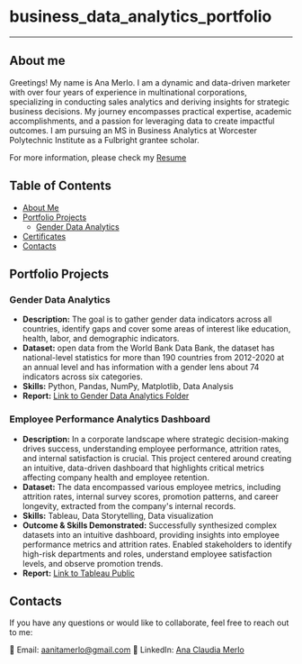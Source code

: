 # business_data_analytics_portfolio
---
## About me
Greetings! My name is Ana Merlo. I am a dynamic and data-driven marketer with over four years of experience in multinational corporations, specializing in conducting sales analytics and deriving insights for strategic business decisions. My journey encompasses practical expertise, academic accomplishments, and a passion for leveraging data to create impactful outcomes. I am pursuing an MS in Business Analytics at Worcester Polytechnic Institute as a Fulbright grantee scholar.

For more information, please check my [Resume](AnaMerloResume.pdf)

## Table of Contents
- [About Me](#about-me)
- [Portfolio Projects](#portfolio-projects)
  - [Gender Data Analytics](#gender-data-analytics)
- [Certificates](#certificates)
- [Contacts](#contacts)


## Portfolio Projects

### Gender Data Analytics
- **Description:** The goal is to gather gender data indicators across all countries, identify gaps and cover some areas of interest like education, health, labor, and demographic indicators.
- **Dataset:** open data from the World Bank Data Bank, the dataset has national-level statistics for more than 190 countries from 2012-2020 at an annual level and has information with a gender lens about 74 indicators across six categories.
- **Skills:** Python, Pandas, NumPy, Matplotlib, Data Analysis
- **Report:** [Link to Gender Data Analytics Folder](https://github.com/anita-merlo/business_data_analytics_portfolio/tree/391bfef23f8c8614dc95249998e0521d28f0b052/gender%20data%20analytics)

### Employee Performance Analytics Dashboard
- **Description:** In a corporate landscape where strategic decision-making drives success, understanding employee performance, attrition rates, and internal satisfaction is crucial. This project centered around creating an intuitive, data-driven dashboard that highlights critical metrics affecting company health and employee retention.
- **Dataset:** The data encompassed various employee metrics, including attrition rates, internal survey scores, promotion patterns, and career longevity, extracted from the company's internal records.
- **Skills:** Tableau, Data Storytelling, Data visualization
- **Outcome & Skills Demonstrated:**
Successfully synthesized complex datasets into an intuitive dashboard, providing insights into employee performance metrics and attrition rates.
Enabled stakeholders to identify high-risk departments and roles, understand employee satisfaction levels, and observe promotion trends.
- **Report:** [Link to Tableau Public](https://public.tableau.com/views/HRDashboard_16980286747060/Dashboard1?:language=es-ES&:display_count=n&:origin=viz_share_link)


## Contacts
If you have any questions or would like to collaborate, feel free to reach out to me:

📧 Email: [aanitamerlo@gmail.com](mailto:aanitamerlo@gmail.com)
📱 LinkedIn: [Ana Claudia Merlo](https://www.linkedin.com/in/ana-claudia-merlo-981345160/)

